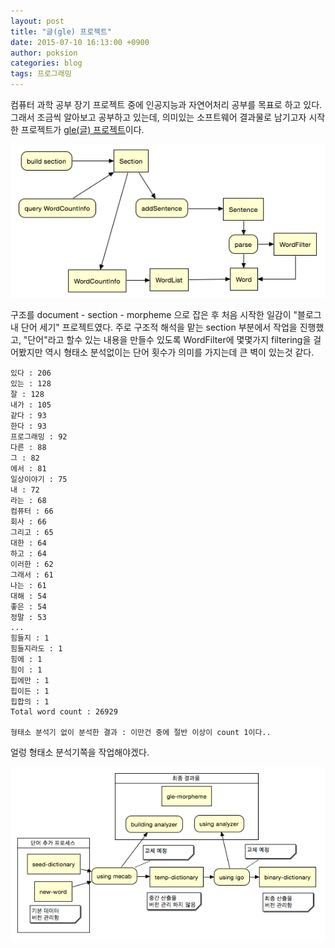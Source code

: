 ```yaml
---
layout: post
title: "글(gle) 프로젝트"
date: 2015-07-10 16:13:00 +0900
author: poksion
categories: blog
tags: 프로그래밍
---
```

컴퓨터 과학 공부 장기 프로젝트 중에 인공지능과 자연어처리 공부를 목표로 하고 있다. 그래서 조금씩 알아보고 공부하고 있는데, 의미있는 소프트웨어 결과물로 남기고자 시작한 프로젝트가 [gle(글) 프로젝트](https://github.com/poksion/gle)이다.

<img src="https://raw.githubusercontent.com/poksion/gle/master/section.png" />

구조를 document - section - morpheme 으로 잡은 후 처음 시작한 일감이 "블로그 내 단어 세기" 프로젝트였다. 주로 구조적 해석을 맡는 section 부분에서 작업을 진행했고, "단어"라고 할수 있는 내용을 만들수 있도록 WordFilter에 몇몇가지 filtering을 걸어봤지만 역시 형태소 분석없이는 단어 횟수가 의미를 가지는데 큰 벽이 있는것 같다.

```
있다 : 206
있는 : 128
잘 : 128
내가 : 105
같다 : 93
한다 : 93
프로그래밍 : 92
다른 : 88
그 : 82
에서 : 81
일상이야기 : 75
내 : 72
라는 : 68
컴퓨터 : 66
회사 : 66
그리고 : 65
대한 : 64
하고 : 64
이러한 : 62
그래서 : 61
나는 : 61
대해 : 54
좋은 : 54
정말 : 53
...
힘들지 : 1
힘들지라도 : 1
힘에 : 1
힘이 : 1
힙에만 : 1
힙이든 : 1
힙합의 : 1
Total word count : 26929

형태소 분석기 없이 분석한 결과 : 이만건 중에 절반 이상이 count 1이다..
```

얼렁 형태소 분석기쪽을 작업해야겠다.

<img src="https://raw.githubusercontent.com/poksion/gle/master/morpheme.png" />

